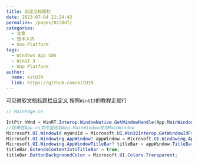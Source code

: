 ```yaml
---
title: 自定义标题栏
date: 2023-07-04 21:24:43
permalink: /pages/0238df/
categories:
  - 文章
  - 技术大坑
  - Uno Platform
tags:
  - Windows App SDK
  - WinUI 3
  - Uno Platform
author: 
  name: kitUIN
  link: https://github.com/kitUIN
---
```

可见微软文档[标题栏自定义](https://learn.microsoft.com/zh-cn/windows/apps/develop/title-bar?tabs=wasdk)
按照`WinUI3`的教程走就行
```csharp
// MainPage.cs

IntPtr hWnd = WinRT.Interop.WindowNative.GetWindowHandle(App.MainWindow);
//如果在App.cs文件里则将App.MainWindow改为MainWindow
Microsoft.UI.WindowId myWndId = Microsoft.UI.Win32Interop.GetWindowIdFromWindow(hWnd);
Microsoft.UI.Windowing.AppWindow? appWindow = Microsoft.UI.Windowing.AppWindow.GetFromWindowId(myWndId);
Microsoft.UI.Windowing.AppWindowTitleBar? titleBar = appWindow.TitleBar;
titleBar.ExtendsContentIntoTitleBar = true;
titleBar.ButtonBackgroundColor = Microsoft.UI.Colors.Transparent;
```
